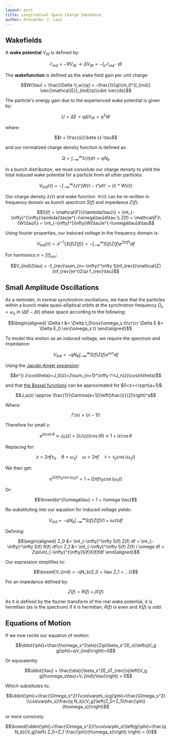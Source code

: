 ```yaml
---
layout: post
title: Longitudinal Space Charge Impedance
author: Alexander J. Laut
---
```


## Wakefields

A __wake potential__ $V_W$ is defined by:

$$\mathcal{E} _{ind} = -\nabla V_W \rightarrow \Delta V_W = -\int_L\mathcal{E} _{ind}\cdot dl$$

The __wakefunction__ is defined as the wake field gain per unit charge:

$$W(\tau) = \frac{\Delta V_w}{q} = -\frac{1}{q}\int_0^{l_{ind}} \vec{\mathcal{E}}_{ind}(s)\cdot \vec{ds}$$

The particle's energy gain due to the experienced wake potential is given by:

$$U = \Delta E = q \Delta V_W = q^2 W$$

where:

$$t = \frac{s}{\beta c}-\tau$$

and our normalized charge density function is defined as:

$$Q = \int_{-\infty}^{\infty}\lambda(\tau)d\tau  = qN_b$$

In a bunch distribution, we must convolute our charge density to yield the total induced wake potential for a particle from all other particles:

$$V_{ind}(\tau) = -\int_{-\infty}^{\infty}\lambda(\tau')W(\tau-\tau')d\tau' = (\lambda * W)(\tau) $$

Our charge density $\lambda(\tau)$ and wake function $\mathcal{W}(\tau)$ can be re-written in frequency domain as bunch spectrum $S(f)$ and impedance $Z(f)$:

$$S(f) = \mathcal{F}\{\lambda(\tau)\} = \int_{-\infty}^{\infty}\lambda(\tau)e^{-i\omega\tau}d\tau \\
Z(f) = \mathcal{F}\{W(\tau)\} = \int_{-\infty}^{\infty}W(\tau)e^{-i\omega\tau}d\tau$$

Using fourier properties, our induced voltage in the frequency domain is:

$$V_{ind}(\tau) = \mathcal{F}^{-1}\{S(f)Z(f)\} = -\int_{-\infty}^{\infty} S(f) Z(f) e^{i2\pi f \tau} df$$

For harmonics $n = f/f_{rev}$:

$$V_{ind}(\tau) = -f_{rev}\sum_{n=-\infty}^\infty S(nf_{rev})\mathcal{Z}(nf_{rev})e^{i2\pi f_{rev}\tau}$$

## Small Amplitude Oscillations

As a reminder, in normal synchrotron oscillations, we have that the particles within a bunch make quasi-elliptical orbits at the synchrotron frequency $\Omega_s = \omega_s$ in ($\Delta E- \Delta t$) phase space according to the following:

$$\begin{aligned}
\Delta t &= \Delta t_0\cos(\omega_s t)\cr\cr
\Delta E &= \Delta E_0 \sin(\omega_s t)
\end{aligned}$$

To model this motion as an induced voltage, we require the spectrum and impedance:

$$V_{ind} = -qN_b\int_{-\infty}^\infty S(f)Z(f)e^{i\omega \tau}df$$

Using the [Jacobi-Anger expansion](https://en.wikipedia.org/wiki/Jacobi%E2%80%93Anger_expansion):

$$e^{i z\cos\theta}=J_0(z)+2\sum_{n=1}^\infty i^nJ_n(z)\cos(n\theta)$$

and that [the Bessel functions](https://en.wikipedia.org/wiki/Bessel_function#Bessel_functions_of_the_first_kind) can be approximated for $0<z<<\sqrt{a+1}$:

$$J_a(z) \approx \frac{1}{\Gamma(a+1)}\left(\frac{z}{2}\right)^a$$

Where:

$$\Gamma(n) = (n-1)!$$

Therefore for small z:

$$e^{i z \cos \theta} \approx J_0(z)+2iJ_1(z)\cos(\theta) \approx1 + i z \cos \theta$$

Replacing for:

$$z = 2\pi f \tau_0 \quad\theta = \omega_s t \quad \omega = 2\pi f \quad\tau = \tau_0 \cos(\omega_s t)$$

We then get:

$$e^{i 2\pi f\tau_0\cos(\omega_s t)} = 1 + i 2\pi f\tau_0\cos(\omega_st)$$

Or:

$$\boxed{e^{i\omega\tau} = 1 + i\omega \tau}$$

Re-substituting into our equation for induced voltage yields:

$$V_{ind} = -qN_b\int_{-\infty}^\infty S(f)Z(f)(1+i\omega\tau )df$$


Defining:

$$\begin{aligned}
Z_0 &= \int_{-\infty}^\infty S(f) Z(f) df = \int_{-\infty}^\infty S(f) R(f) df\cr
Z_1 &= \int_{-\infty}^\infty S(f) Z(f) i \omega df = 2\pi\int_{-\infty}^{\infty}S(f)X(f)fdf
\end{aligned}$$

Our expression simplifies to:

$$\boxed{V_{ind} = -qN_b(Z_0 + \tau Z_1 + ...)}$$

For an impedance defined by:

$$Z(f) = R(f) + j X(f)$$

As it is defined by the fourier transform of the real wake potential, it is hermitian (as is the spectrum) if it is hermitian, $R(f)$ is even and $X(f)$ is odd:

## Equations of Motion

If we now recite our equation of motion:

$$\ddot{\phi}+\frac{h\omega_s^2\eta}{2\pi\beta_s^2E_s}\left(qV_g g(\phi)+qV_{ind}\right)=0$$

Or equivalently:

$$\ddot{\tau} + \frac{\eta}{\beta_s^2E_sT_{rev}}q\left(V_g g(h\omega_s\tau)+V_{ind}(\tau)\right) = 0$$

Which substitutes to:

$$\ddot{\phi}+\frac{\Omega_s^2}{\cos\varphi_s}g(\phi)=\frac{\Omega_s^2}{\cos\varphi_s}\frac{q N_b}{V_g}\left(Z_0+Z_1(\frac{\phi}{h\omega_s})\right)$$

or more consicely:

$$\boxed{\ddot{\phi}+\frac{\Omega_s^2}{\cos\varphi_s}\left(g(\phi)+\frac{q N_b}{V_g}\left( Z_0+Z_1 \frac{\phi}{h\omega_s}\right) \right) = 0}$$
